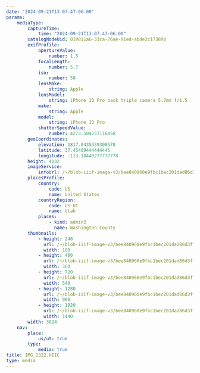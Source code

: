 ```yaml
---
date: "2024-09-21T13:07:47-06:00"
params:
    mediaType:
        captureTime:
            time: "2024-09-21T13:07:47-06:00"
        catalogNodeUid: 019811a6-31ca-76ae-91ed-abde3c17389b
        exifProfile:
            apertureValue:
                number: 1.5
            focalLength:
                number: 5.7
            iso:
                number: 50
            lensMake:
                string: Apple
            lensModel:
                string: iPhone 13 Pro back triple camera 5.7mm f/1.5
            make:
                string: Apple
            model:
                string: iPhone 13 Pro
            shutterSpeedValue:
                number: 4273.504257116458
        geoCoordinates:
            elevation: 1817.0435339308578
            latitude: 37.45489444444445
            longitude: -113.18440277777778
        height: 4032
        imageService:
            infoUrl: /~/blob-iiif-image-v3/bee840960e9fbc1bec201dad86d3ff27ea27f6fffa89128f62bcc966c87a1ffc/info.json
        placesProfile:
            country:
                code: US
                name: United States
            countryRegion:
                code: US-UT
                name: Utah
            places:
                - kind: admin2
                  name: Washington County
        thumbnails:
            - height: 240
              url: /~/blob-iiif-image-v3/bee840960e9fbc1bec201dad86d3ff27ea27f6fffa89128f62bcc966c87a1ffc/full/180%2C240/0/default.jpg
              width: 180
            - height: 480
              url: /~/blob-iiif-image-v3/bee840960e9fbc1bec201dad86d3ff27ea27f6fffa89128f62bcc966c87a1ffc/full/360%2C480/0/default.jpg
              width: 360
            - height: 720
              url: /~/blob-iiif-image-v3/bee840960e9fbc1bec201dad86d3ff27ea27f6fffa89128f62bcc966c87a1ffc/full/540%2C720/0/default.jpg
              width: 540
            - height: 1280
              url: /~/blob-iiif-image-v3/bee840960e9fbc1bec201dad86d3ff27ea27f6fffa89128f62bcc966c87a1ffc/full/960%2C1280/0/default.jpg
              width: 960
            - height: 1920
              url: /~/blob-iiif-image-v3/bee840960e9fbc1bec201dad86d3ff27ea27f6fffa89128f62bcc966c87a1ffc/full/1440%2C1920/0/default.jpg
              width: 1440
        width: 3024
    nav:
        place:
            us/ut: true
        type:
            media: true
title: IMG_1322.HEIC
type: media
---
```

